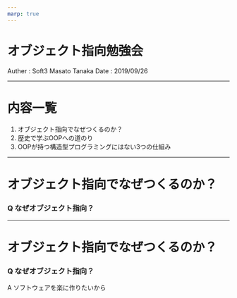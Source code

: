 ```yaml
---
marp: true
---
```

<!-- $size: 4:3 -->
<!-- page_number: true -->
<!-- paginate: true -->
<!-- backgroundColor: aqua -->
# オブジェクト指向勉強会

Auther : Soft3 Masato Tanaka
Date : 2019/09/26

---
<!-- backgroundColor: White -->
# 内容一覧
1. オブジェクト指向でなぜつくるのか？
2. 歴史で学ぶOOPへの道のり
3. OOPが持つ構造型プログラミングにはない3つの仕組み

---
<!-- backgroundColor: White -->
# オブジェクト指向でなぜつくるのか？
### Q なぜオブジェクト指向？

---
<!-- backgroundColor: White -->
# オブジェクト指向でなぜつくるのか？
### Q なぜオブジェクト指向？
A ソフトウェアを楽に作りたいから